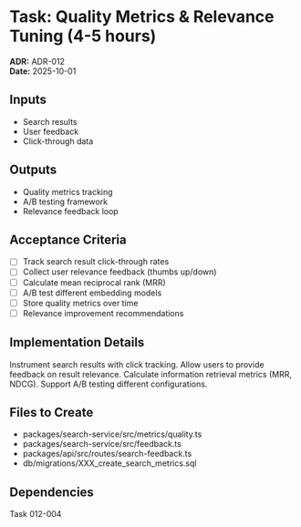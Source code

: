 # Task: Quality Metrics & Relevance Tuning (4-5 hours)
**ADR:** ADR-012  
**Date:** 2025-10-01

## Inputs
- Search results
- User feedback
- Click-through data

## Outputs
- Quality metrics tracking
- A/B testing framework
- Relevance feedback loop

## Acceptance Criteria
- [ ] Track search result click-through rates
- [ ] Collect user relevance feedback (thumbs up/down)
- [ ] Calculate mean reciprocal rank (MRR)
- [ ] A/B test different embedding models
- [ ] Store quality metrics over time
- [ ] Relevance improvement recommendations

## Implementation Details
Instrument search results with click tracking. Allow users to provide feedback on result relevance. Calculate information retrieval metrics (MRR, NDCG). Support A/B testing different configurations.

## Files to Create
- packages/search-service/src/metrics/quality.ts
- packages/search-service/src/feedback.ts
- packages/api/src/routes/search-feedback.ts
- db/migrations/XXX_create_search_metrics.sql

## Dependencies
Task 012-004